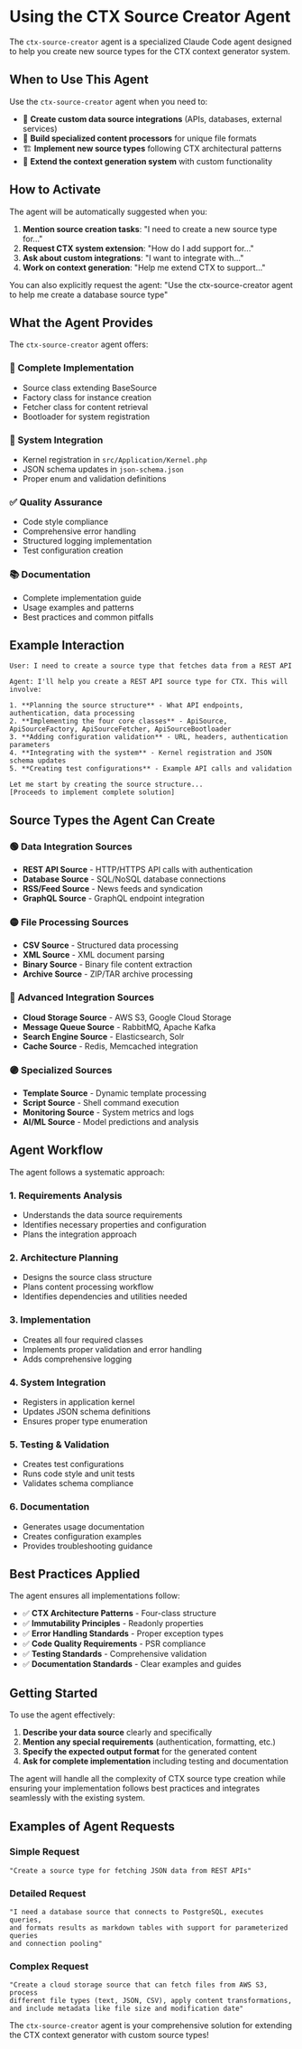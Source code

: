 # Using the CTX Source Creator Agent

The `ctx-source-creator` agent is a specialized Claude Code agent designed to help you create new source types for the
CTX context generator system.

## When to Use This Agent

Use the `ctx-source-creator` agent when you need to:

- 🔌 **Create custom data source integrations** (APIs, databases, external services)
- 📄 **Build specialized content processors** for unique file formats
- 🏗️ **Implement new source types** following CTX architectural patterns
- 🚀 **Extend the context generation system** with custom functionality

## How to Activate

The agent will be automatically suggested when you:

1. **Mention source creation tasks**: "I need to create a new source type for..."
2. **Request CTX system extension**: "How do I add support for..."
3. **Ask about custom integrations**: "I want to integrate with..."
4. **Work on context generation**: "Help me extend CTX to support..."

You can also explicitly request the agent: "Use the ctx-source-creator agent to help me create a database source type"

## What the Agent Provides

The `ctx-source-creator` agent offers:

### **🎯 Complete Implementation**

- Source class extending BaseSource
- Factory class for instance creation
- Fetcher class for content retrieval
- Bootloader for system registration

### **🔧 System Integration**

- Kernel registration in `src/Application/Kernel.php`
- JSON schema updates in `json-schema.json`
- Proper enum and validation definitions

### **✅ Quality Assurance**

- Code style compliance
- Comprehensive error handling
- Structured logging implementation
- Test configuration creation

### **📚 Documentation**

- Complete implementation guide
- Usage examples and patterns
- Best practices and common pitfalls

## Example Interaction

```
User: I need to create a source type that fetches data from a REST API

Agent: I'll help you create a REST API source type for CTX. This will involve:

1. **Planning the source structure** - What API endpoints, authentication, data processing
2. **Implementing the four core classes** - ApiSource, ApiSourceFactory, ApiSourceFetcher, ApiSourceBootloader
3. **Adding configuration validation** - URL, headers, authentication parameters
4. **Integrating with the system** - Kernel registration and JSON schema updates
5. **Creating test configurations** - Example API calls and validation

Let me start by creating the source structure...
[Proceeds to implement complete solution]
```

## Source Types the Agent Can Create

### **🟢 Data Integration Sources**

- **REST API Source** - HTTP/HTTPS API calls with authentication
- **Database Source** - SQL/NoSQL database connections
- **RSS/Feed Source** - News feeds and syndication
- **GraphQL Source** - GraphQL endpoint integration

### **🟡 File Processing Sources**

- **CSV Source** - Structured data processing
- **XML Source** - XML document parsing
- **Binary Source** - Binary file content extraction
- **Archive Source** - ZIP/TAR archive processing

### **🔴 Advanced Integration Sources**

- **Cloud Storage Source** - AWS S3, Google Cloud Storage
- **Message Queue Source** - RabbitMQ, Apache Kafka
- **Search Engine Source** - Elasticsearch, Solr
- **Cache Source** - Redis, Memcached integration

### **🟣 Specialized Sources**

- **Template Source** - Dynamic template processing
- **Script Source** - Shell command execution
- **Monitoring Source** - System metrics and logs
- **AI/ML Source** - Model predictions and analysis

## Agent Workflow

The agent follows a systematic approach:

### **1. Requirements Analysis**

- Understands the data source requirements
- Identifies necessary properties and configuration
- Plans the integration approach

### **2. Architecture Planning**

- Designs the source class structure
- Plans content processing workflow
- Identifies dependencies and utilities needed

### **3. Implementation**

- Creates all four required classes
- Implements proper validation and error handling
- Adds comprehensive logging

### **4. System Integration**

- Registers in application kernel
- Updates JSON schema definitions
- Ensures proper type enumeration

### **5. Testing & Validation**

- Creates test configurations
- Runs code style and unit tests
- Validates schema compliance

### **6. Documentation**

- Generates usage documentation
- Creates configuration examples
- Provides troubleshooting guidance

## Best Practices Applied

The agent ensures all implementations follow:

- ✅ **CTX Architecture Patterns** - Four-class structure
- ✅ **Immutability Principles** - Readonly properties
- ✅ **Error Handling Standards** - Proper exception types
- ✅ **Code Quality Requirements** - PSR compliance
- ✅ **Testing Standards** - Comprehensive validation
- ✅ **Documentation Standards** - Clear examples and guides

## Getting Started

To use the agent effectively:

1. **Describe your data source** clearly and specifically
2. **Mention any special requirements** (authentication, formatting, etc.)
3. **Specify the expected output format** for the generated content
4. **Ask for complete implementation** including testing and documentation

The agent will handle all the complexity of CTX source type creation while ensuring your implementation follows best
practices and integrates seamlessly with the existing system.

## Examples of Agent Requests

### **Simple Request**

```
"Create a source type for fetching JSON data from REST APIs"
```

### **Detailed Request**

```
"I need a database source that connects to PostgreSQL, executes queries, 
and formats results as markdown tables with support for parameterized queries 
and connection pooling"
```

### **Complex Request**

```
"Create a cloud storage source that can fetch files from AWS S3, process 
different file types (text, JSON, CSV), apply content transformations, 
and include metadata like file size and modification date"
```

The `ctx-source-creator` agent is your comprehensive solution for extending the CTX context generator with custom source
types!